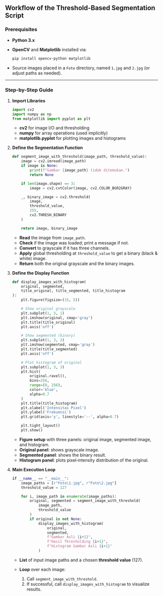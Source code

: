 ## Workflow of the Threshold-Based Segmentation Script

### Prerequisites

* **Python 3.x**
* **OpenCV** and **Matplotlib** installed via:

  ```bash
  pip install opencv-python matplotlib
  ```
* Source images placed in a `Foto` directory, named `1.jpg` and `2.jpg` (or adjust paths as needed).

---

### Step-by-Step Guide

1. **Import Libraries**

   ```python
   import cv2
   import numpy as np
   from matplotlib import pyplot as plt
   ```

   * **cv2** for image I/O and thresholding
   * **numpy** for array operations (used implicitly)
   * **matplotlib.pyplot** for plotting images and histograms

2. **Define the Segmentation Function**

   ```python
   def segment_image_with_threshold(image_path, threshold_value):
       image = cv2.imread(image_path)
       if image is None:
           print(f"Gambar {image_path} tidak ditemukan.")
           return None

       if len(image.shape) == 3:
           image = cv2.cvtColor(image, cv2.COLOR_BGR2GRAY)

       _, binary_image = cv2.threshold(
           image,
           threshold_value,
           255,
           cv2.THRESH_BINARY
       )

       return image, binary_image
   ```

   * **Read** the image from `image_path`.
   * **Check** if the image was loaded; print a message if not.
   * **Convert** to grayscale if it has three channels.
   * **Apply** global thresholding at `threshold_value` to get a binary (black & white) image.
   * **Return** both the original grayscale and the binary images.

3. **Define the Display Function**

   ```python
   def display_images_with_histogram(
       original, segmented,
       title_original, title_segmented, title_histogram
   ):
       plt.figure(figsize=(15, 5))

       # Show original grayscale
       plt.subplot(1, 3, 1)
       plt.imshow(original, cmap='gray')
       plt.title(title_original)
       plt.axis('off')

       # Show segmented (binary)
       plt.subplot(1, 3, 2)
       plt.imshow(segmented, cmap='gray')
       plt.title(title_segmented)
       plt.axis('off')

       # Plot histogram of original
       plt.subplot(1, 3, 3)
       plt.hist(
           original.ravel(),
           bins=256,
           range=(0, 256),
           color='blue',
           alpha=0.7
       )
       plt.title(title_histogram)
       plt.xlabel('Intensitas Pixel')
       plt.ylabel('Frekuensi')
       plt.grid(axis='y', linestyle='--', alpha=0.7)

       plt.tight_layout()
       plt.show()
   ```

   * **Figure setup** with three panels: original image, segmented image, and histogram.
   * **Original panel**: shows grayscale image.
   * **Segmented panel**: shows the binary result.
   * **Histogram panel**: plots pixel‐intensity distribution of the original.

4. **Main Execution Loop**

   ```python
   if __name__ == "__main__":
       image_paths = [r"Foto\1.jpg", r"Foto\2.jpg"]
       threshold_value = 127  

       for i, image_path in enumerate(image_paths):
           original, segmented = segment_image_with_threshold(
               image_path,
               threshold_value
           )
           if original is not None:
               display_images_with_histogram(
                   original,
                   segmented,
                   f"Gambar Asli {i+1}",
                   f"Hasil Thresholding {i+1}",
                   f"Histogram Gambar Asli {i+1}"
               )
   ```

   * **List** of input image paths and a chosen **threshold value** (127).
   * **Loop** over each image:

     1. Call `segment_image_with_threshold`.
     2. If successful, call `display_images_with_histogram` to visualize results.
